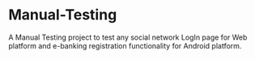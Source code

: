 # Manual-Testing
A Manual Testing project to test any social network LogIn page for Web platform and e-banking registration functionality for Android platform.
